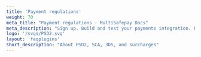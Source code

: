 ```yaml
---
title: 'Payment regulations'
weight: 70
meta_title: "Payment regulations - MultiSafepay Docs"
meta_description: "Sign up. Build and test your payments integration. Explore our products and services. Use our API Reference, SDKs, and wrappers. Get support."
logo: '/svgs/PSD2.svg'
layout: 'faqplugins'
short_description: "About PSD2, SCA, 3DS, and surcharges" 
---
```


